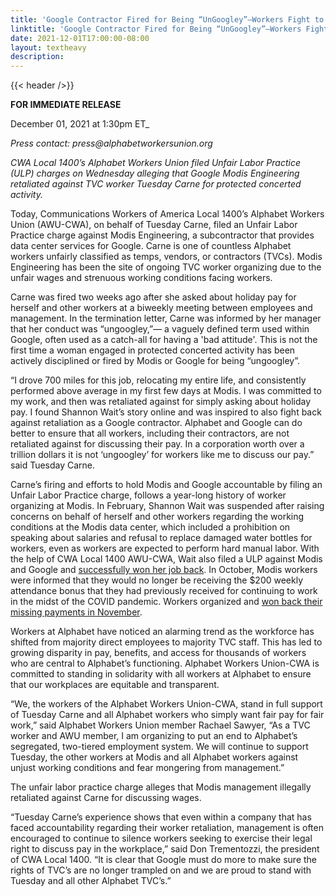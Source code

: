 ```yaml
---
title: 'Google Contractor Fired for Being “UnGoogley”—Workers Fight to End Retaliation For Discussing Wages'
linktitle: 'Google Contractor Fired for Being “UnGoogley”—Workers Fight to End Retaliation For Discussing Wages'
date: 2021-12-01T17:00:00-08:00
layout: textheavy
description:
---
```


{{< header />}}

**FOR IMMEDIATE RELEASE**

December 01, 2021 at 1:30pm ET_

_Press contact: press@alphabetworkersunion.org_

*CWA Local 1400’s Alphabet Workers Union filed Unfair Labor Practice (ULP) charges on Wednesday alleging that Google Modis Engineering retaliated against TVC worker Tuesday Carne for protected concerted activity.*

Today, Communications Workers of America Local 1400’s Alphabet Workers Union (AWU-CWA), on behalf of Tuesday Carne, filed an Unfair Labor Practice charge against Modis Engineering, a subcontractor that provides data center services for Google. Carne is one of countless Alphabet workers unfairly classified as temps, vendors, or contractors (TVCs). Modis Engineering has been the site of ongoing TVC worker organizing due to the unfair wages and strenuous working conditions facing workers. 

Carne was fired two weeks ago after she asked about holiday pay for herself and other workers at a biweekly meeting between employees and management. In the termination letter, Carne was informed by her manager that her conduct was “ungoogley,”— a vaguely defined term used within Google, often used as a catch-all for having a 'bad attitude'. This is not the first time a woman engaged in protected concerted activity has been actively disciplined or fired by Modis or Google for being “ungoogley”. 

“I drove 700 miles for this job, relocating my entire life, and consistently performed above average in my first few days at Modis. I was committed to my work, and then was retaliated against for simply asking about holiday pay. I found Shannon Wait’s story online and was inspired to also fight back against retaliation as a Google contractor. Alphabet and Google can do better to ensure that all workers, including their contractors, are not retaliated against for discussing their pay. In a corporation worth over a trillion dollars it is not ‘ungoogley’ for workers like me to discuss our pay.”  said Tuesday Carne.

Carne’s firing and efforts to hold Modis and Google accountable by filing an Unfair Labor Practice charge, follows a year-long history of worker organizing at Modis. In February, Shannon Wait was suspended after raising concerns on behalf of herself and other workers regarding the working conditions at the Modis data center, which included a prohibition on speaking about salaries and refusal to replace damaged water bottles for workers, even as workers are expected to perform hard manual labor.  With the help of CWA Local 1400 AWU-CWA, Wait also filed a ULP against Modis and Google and [successfully won her job back](https://www.bbc.com/news/technology-56659212). In October, Modis workers were informed that they would no longer be receiving the $200 weekly attendance bonus that they had previously received for continuing to work in the midst of the COVID pandemic. Workers organized and [won back their missing payments in November](https://www.nytimes.com/2021/11/05/technology/google-workers.html). 
 
Workers at Alphabet have noticed an alarming trend as the workforce has shifted from majority direct employees to majority TVC staff. This has led to growing disparity in pay, benefits, and access for thousands of workers who are central to Alphabet’s functioning. Alphabet Workers Union-CWA is committed to standing in solidarity with all workers at Alphabet to ensure that our workplaces are equitable and transparent. 

“We, the workers of the Alphabet Workers Union-CWA, stand in full support of Tuesday Carne and all Alphabet workers who simply want fair pay for fair work,” said Alphabet Workers Union member Rachael Sawyer, “As a TVC worker and AWU member, I am organizing to put an end to Alphabet’s segregated, two-tiered employment system. We will continue to support Tuesday, the other workers at Modis and all Alphabet workers against unjust working conditions and fear mongering from management.” 

The unfair labor practice charge alleges that Modis management illegally retaliated against Carne for discussing wages.  

“Tuesday Carne’s experience shows that even within a company that has faced accountability regarding their worker retaliation, management is often encouraged to continue to silence workers seeking to exercise their legal right to discuss pay in the workplace,” said Don Trementozzi, the president of CWA Local 1400. “It is clear that Google must do more to make sure the rights of TVC’s are no longer trampled on and we are proud to stand with Tuesday and all other Alphabet TVC’s.”



